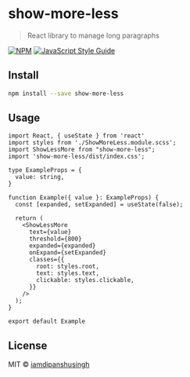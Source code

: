 # show-more-less

> React library to manage long paragraphs

[![NPM](https://img.shields.io/npm/v/show-more-less.svg)](https://www.npmjs.com/package/show-more-less) [![JavaScript Style Guide](https://img.shields.io/badge/code_style-standard-brightgreen.svg)](https://standardjs.com)

## Install

```bash
npm install --save show-more-less
```

## Usage

```tsx
import React, { useState } from 'react'
import styles from './ShowMoreLess.module.scss';
import ShowLessMore from "show-more-less";
import 'show-more-less/dist/index.css';

type ExampleProps = {
  value: string,
}

function Example({ value }: ExampleProps) {
  const [expanded, setExpanded] = useState(false);

  return (
    <ShowLessMore
      text={value}
      threshold={800}
      expanded={expanded}
      onExpand={setExpanded}
      classes={{
        root: styles.root,
        text: styles.text,
        clickable: styles.clickable,
      }}
    />
  );
}

export default Example

```

## License

MIT © [iamdipanshusingh](https://github.com/iamdipanshusingh)
